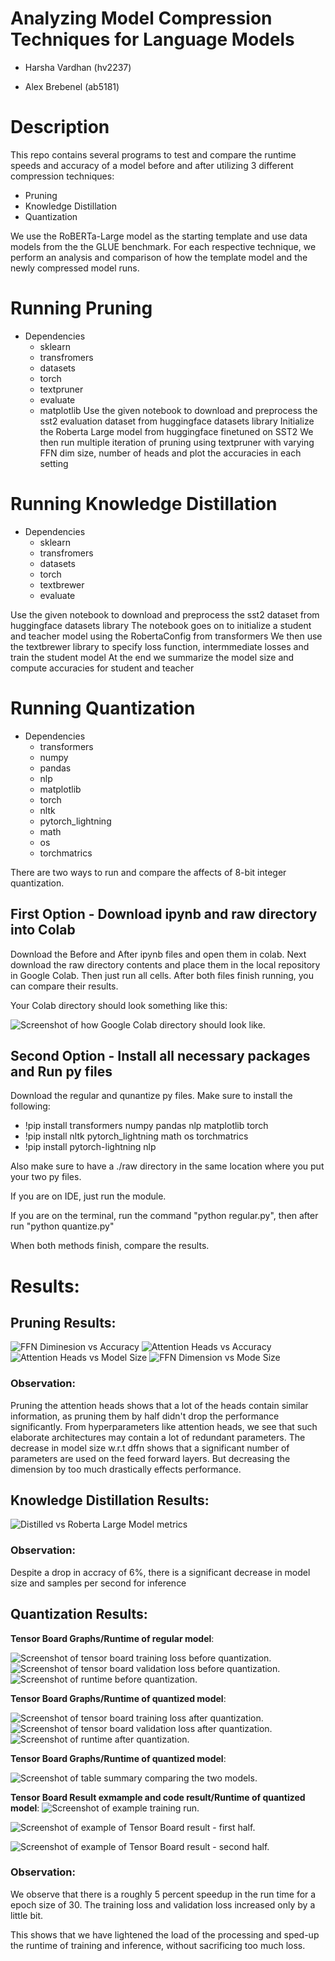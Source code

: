 
# Analyzing Model Compression Techniques for Language Models

- Harsha Vardhan (hv2237)

- Alex Brebenel (ab5181)

# Description
This repo contains several programs to test and compare the runtime speeds and accuracy of a model before and after utilizing 3 different compression techniques:
- Pruning
- Knowledge Distillation
- Quantization

We use the RoBERTa-Large model as the starting template and use data models from the the GLUE benchmark. For each respective technique, we perform an analysis and comparison of how the template model and the newly compressed model runs.


# Running Pruning
- Dependencies
  - sklearn
  - transfromers
  - datasets
  - torch
  - textpruner  
  - evaluate
  - matplotlib
Use the given notebook to download and preprocess the sst2 evaluation dataset from huggingface datasets library
Initialize the Roberta Large model from huggingface finetuned on SST2
We then run multiple iteration of pruning using textpruner with varying FFN dim size, number of heads and plot the accuracies in each setting

# Running Knowledge Distillation
- Dependencies
  - sklearn
  - transfromers
  - datasets
  - torch
  - textbrewer  
  - evaluate
 
 Use the given notebook to download and preprocess the sst2 dataset from huggingface datasets library
 The notebook goes on to initialize a student and teacher model using the RobertaConfig from transformers
 We then use the textbrewer library to specify loss function, intermmediate losses and train the student model
 At the end we summarize the model size and compute accuracies for student and teacher 
# Running Quantization

- Dependencies
    - transformers 
    - numpy 
    - pandas 
    - nlp 
    - matplotlib 
    - torch
    - nltk 
    - pytorch_lightning
    - math 
    - os 
    - torchmatrics 

There are two ways to run and compare the affects of 8-bit integer quantization.

## First Option - Download ipynb and raw directory into Colab

Download the Before and After ipynb files and open them in colab.
Next download the raw directory contents and place them in the local repository in Google Colab.
Then just run all cells. After both files finish running, you can compare their results.

Your Colab directory should look something like this:

![Screenshot of how Google Colab directory should look like.](https://github.com/ab5181/hpc-repo/blob/main/images/Example%20Google%20Colab%20Setup.jpg)


## Second Option - Install all necessary packages and Run py files

Download the regular and qunantize py files. Make sure to install the following:

- !pip install transformers numpy pandas nlp matplotlib torch
- !pip install nltk pytorch_lightning math os torchmatrics
- !pip install pytorch-lightning nlp

Also make sure to have a ./raw directory in the same location where you put your two py files.

If you are on IDE, just run the module.

If you are on the terminal, run the command "python regular.py", then after run "python quantize.py"

When both methods finish, compare the results.


# Results:

## Pruning Results:
![FFN Diminesion vs Accuracy](https://github.com/ab5181/hpc-repo/blob/main/images/pruning1.png)
![Attention Heads vs Accuracy](https://github.com/ab5181/hpc-repo/blob/main/images/pruning2.png)
![Attention Heads vs Model Size](https://github.com/ab5181/hpc-repo/blob/main/images/pruning3.png)
![FFN Dimension vs Mode Size](https://github.com/ab5181/hpc-repo/blob/main/images/pruning4.png)
### Observation:
Pruning the attention heads shows that a lot of the heads contain similar information, as pruning them by half didn't drop the performance significantly.
From hyperparameters like attention heads, we see that such elaborate architectures may contain a lot of redundant parameters. 
The decrease in model size w.r.t dffn shows that a significant number of parameters are used on the feed forward layers. But decreasing the dimension by too much drastically effects performance. 

## Knowledge Distillation Results:
![Distilled vs Roberta Large Model metrics](https://github.com/ab5181/hpc-repo/blob/main/images/KD.png)
### Observation:
Despite a drop in accracy of 6%, there is a significant decrease in model size and samples per second for inference
## Quantization Results:



__Tensor Board Graphs/Runtime of regular model__:

![Screenshot of tensor board training loss before quantization.](https://github.com/ab5181/hpc-repo/blob/main/images/train_loss1.jpg)
![Screenshot of tensor board validation loss before quantization.](https://github.com/ab5181/hpc-repo/blob/main/images/val_loss1.jpg)
![Screenshot of runtime before quantization.](https://github.com/ab5181/hpc-repo/blob/main/images/time_before.jpg)


__Tensor Board Graphs/Runtime of quantized model__:

![Screenshot of tensor board training loss after quantization.](https://github.com/ab5181/hpc-repo/blob/main/images/train_loss2.jpg)
![Screenshot of tensor board validation loss after quantization.](https://github.com/ab5181/hpc-repo/blob/main/images/val_loss2.jpg)
![Screenshot of runtime after quantization.](https://github.com/ab5181/hpc-repo/blob/main/images/time_after.jpg)

__Tensor Board Graphs/Runtime of quantized model__:

![Screenshot of table summary comparing the two models.](https://github.com/ab5181/hpc-repo/blob/main/images/quant_table.jpg)

__Tensor Board Result exmample and code result/Runtime of quantized model__:
![Screenshot of example training run.](https://github.com/ab5181/hpc-repo/blob/main/images/Model%20Run.jpg)

![Screenshot of example of Tensor Board result - first half.](https://github.com/ab5181/hpc-repo/blob/main/images/Tensor%20Board%201.jpg)

![Screenshot of example of Tensor Board result - second half.](https://github.com/ab5181/hpc-repo/blob/main/images/Tensor%20Board%202.jpg)



### Observation:

We observe that there is a roughly 5 percent speedup in the run time for a epoch size of 30. The training loss and validation loss increased only by a little bit.

This shows that we have lightened the load of the processing and sped-up the runtime of training and inference, without sacrificing too much loss.

